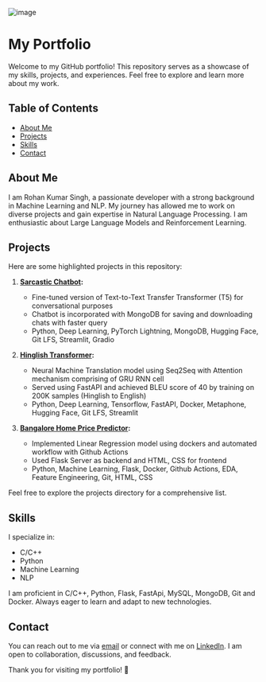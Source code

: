 ![image](https://github.com/RohanHBTU/rohanhbtu.github.io/assets/97730338/49a1ab06-aced-443a-ab77-279d911056e8)
# My Portfolio

Welcome to my GitHub portfolio! This repository serves as a showcase of my skills, projects, and experiences. Feel free to explore and learn more about my work.

## Table of Contents

- [About Me](#about-me)
- [Projects](#projects)
- [Skills](#skills)
- [Contact](#contact)

## About Me

I am Rohan Kumar Singh, a passionate developer with a strong background in Machine Learning and NLP. My journey has allowed me to work on diverse projects and gain expertise in Natural Language Processing. I am enthusiastic about Large Language Models and Reinforcement Learning.

## Projects

Here are some highlighted projects in this repository:

1. **[Sarcastic Chatbot](https://huggingface.co/spaces/RohanHBTU/Sarcastic_bot_streamlit):**
   - Fine-tuned version of Text-to-Text Transfer Transformer (T5) for conversational purposes
   - Chatbot is incorporated with MongoDB for saving and downloading chats with faster query
   - Python, Deep Learning, PyTorch Lightning, MongoDB, Hugging Face, Git LFS, Streamlit, Gradio

2. **[Hinglish Transformer](https://rohanhbtu-hinglish-fastapi.hf.space/docs):**
   - Neural Machine Translation model using Seq2Seq with Attention mechanism comprising of GRU RNN cell
   - Served using FastAPI and achieved BLEU score of 40 by training on 200K samples (Hinglish to English)
   - Python, Deep Learning, Tensorflow, FastAPI, Docker, Metaphone, Hugging Face, Git LFS, Streamlit

3. **[Bangalore Home Price Predictor](https://bhp-docker.onrender.com/):**
   - Implemented Linear Regression model using dockers and automated workflow with Github Actions
   - Used Flask Server as backend and HTML, CSS for frontend
   - Python, Machine Learning, Flask, Docker, Github Actions, EDA, Feature Engineering, Git, HTML, CSS

Feel free to explore the projects directory for a comprehensive list.

## Skills

I specialize in:

- C/C++
- Python
- Machine Learning
- NLP

I am proficient in C/C++, Python, Flask, FastApi, MySQL, MongoDB, Git and Docker. Always eager to learn and adapt to new technologies.

## Contact

You can reach out to me via [email](mailto:rohank587@gmail.com) or connect with me on [LinkedIn](https://www.linkedin.com/in/rohan-kumar-singh-b17400227/). I am open to collaboration, discussions, and feedback.

Thank you for visiting my portfolio! 🚀

